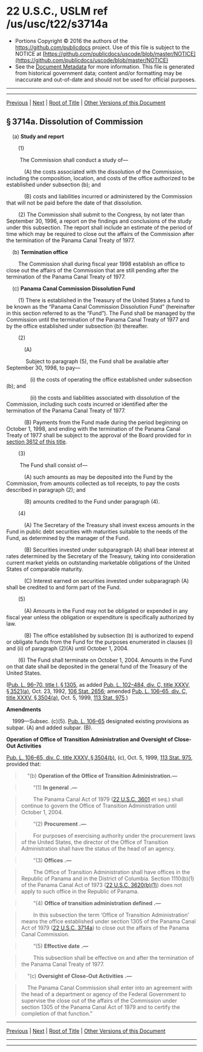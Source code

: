---
---

# 22 U.S.C., USLM ref /us/usc/t22/s3714a

* Portions Copyright © 2016 the authors of the https://github.com/publicdocs project.
  Use of this file is subject to the NOTICE at [https://github.com/publicdocs/uscode/blob/master/NOTICE](https://github.com/publicdocs/uscode/blob/master/NOTICE)
* See the [Document Metadata](././../../../../../../..//README.md) for more information.
  This file is generated from historical government data; content and/or formatting may be inaccurate and out-of-date and should not be used for official purposes.

----------
----------

[Previous](./../../../../../../..//us/usc/t22/ch51/schI/pt3/spti/m__us_usc_t22_s3714.md) | [Next](./../../../../../../..//us/usc/t22/ch51/schI/pt3/spti/m__us_usc_t22_s3714b.md) | [Root of Title](./../../../../../../../) | [Other Versions of this Document](https://publicdocs.github.io/go/links?ns=uslm&ref=%2Fus%2Fusc%2Ft22%2Fs3714a)

## § 3714a. Dissolution of Commission

    (a) __Study and report__ 

        (1)

         The Commission shall conduct a study of—

            (A) the costs associated with the dissolution of the Commission, including the composition, location, and costs of the office authorized to be established under subsection (b); and

            (B) costs and liabilities incurred or administered by the Commission that will not be paid before the date of that dissolution.

        (2) The Commission shall submit to the Congress, by not later than September 30, 1996, a report on the findings and conclusions of the study under this subsection. The report shall include an estimate of the period of time which may be required to close out the affairs of the Commission after the termination of the Panama Canal Treaty of 1977.

    (b) __Termination office__ 

        The Commission shall during fiscal year 1998 establish an office to close out the affairs of the Commission that are still pending after the termination of the Panama Canal Treaty of 1977.

    (c) __Panama Canal Commission Dissolution Fund__ 

        (1) There is established in the Treasury of the United States a fund to be known as the “Panama Canal Commission Dissolution Fund” (hereinafter in this section referred to as the “Fund”). The Fund shall be managed by the Commission until the termination of the Panama Canal Treaty of 1977 and by the office established under subsection (b) thereafter.

        (2)

            (A)

             Subject to paragraph (5), the Fund shall be available after September 30, 1998, to pay—

                (i) the costs of operating the office established under subsection (b); and

                (ii) the costs and liabilities associated with dissolution of the Commission, including such costs incurred or identified after the termination of the Panama Canal Treaty of 1977.

            (B) Payments from the Fund made during the period beginning on October 1, 1998, and ending with the termination of the Panama Canal Treaty of 1977 shall be subject to the approval of the Board provided for in [section 3612 of this title][/us/usc/t22/s3612].

        (3)

         The Fund shall consist of—

            (A) such amounts as may be deposited into the Fund by the Commission, from amounts collected as toll receipts, to pay the costs described in paragraph (2); and

            (B) amounts credited to the Fund under paragraph (4).

        (4)

            (A) The Secretary of the Treasury shall invest excess amounts in the Fund in public debt securities with maturities suitable to the needs of the Fund, as determined by the manager of the Fund.

            (B) Securities invested under subparagraph (A) shall bear interest at rates determined by the Secretary of the Treasury, taking into consideration current market yields on outstanding marketable obligations of the United States of comparable maturity.

            (C) Interest earned on securities invested under subparagraph (A) shall be credited to and form part of the Fund.

        (5)

            (A) Amounts in the Fund may not be obligated or expended in any fiscal year unless the obligation or expenditure is specifically authorized by law.

            (B) The office established by subsection (b) is authorized to expend or obligate funds from the Fund for the purposes enumerated in clauses (i) and (ii) of paragraph (2)(A) until October 1, 2004.

        (6) The Fund shall terminate on October 1, 2004. Amounts in the Fund on that date shall be deposited in the general fund of the Treasury of the United States.

([Pub. L. 96–70, title I, § 1305][/us/pl/96/70/s1305], as added [Pub. L. 102–484, div. C, title XXXV, § 3521(a)][/us/pl/102/484/s3521/a], Oct. 23, 1992, [106 Stat. 2656][/us/stat/106/2656]; amended [Pub. L. 106–65, div. C, title XXXV, § 3504(a)][/us/pl/106/65/s3504/a], Oct. 5, 1999, [113 Stat. 975][/us/stat/113/975].)

 __Amendments__ 

    1999—Subsec. (c)(5). [Pub. L. 106–65][/us/pl/106/65] designated existing provisions as subpar. (A) and added subpar. (B).

 __Operation of Office of Transition Administration and Oversight of Close-Out Activities__ 

[Pub. L. 106–65, div. C, title XXXV, § 3504(b)][/us/pl/106/65/s3504/b], (c), Oct. 5, 1999, [113 Stat. 975][/us/stat/113/975], provided that:

>     “(b) __Operation of the Office of Transition Administration.—__ 

>         “(1)  __In general__  __.—__ 

>         The Panama Canal Act of 1979 ([22 U.S.C. 3601][/us/usc/t22/s3601] et seq.) shall continue to govern the Office of Transition Administration until October 1, 2004.

>         “(2)  __Procurement__  __.—__ 

>         For purposes of exercising authority under the procurement laws of the United States, the director of the Office of Transition Administration shall have the status of the head of an agency.

>         “(3)  __Offices__  __.—__ 

>         The Office of Transition Administration shall have offices in the Republic of Panama and in the District of Columbia. Section 1110(b)(1) of the Panama Canal Act of 1973 ([22 U.S.C. 3620(b)(1)][/us/usc/t22/s3620/b/1]) does not apply to such office in the Republic of Panama.

>         “(4)  __Office of transition administration defined__  __.—__ 

>         In this subsection the term ‘Office of Transition Administration’ means the office established under section 1305 of the Panama Canal Act of 1979 ([22 U.S.C. 3714a][/us/usc/t22/s3714a]) to close out the affairs of the Panama Canal Commission.

>         “(5)  __Effective date__  __.—__ 

>         This subsection shall be effective on and after the termination of the Panama Canal Treaty of 1977.

>     “(c)  __Oversight of Close-Out Activities__  __.—__ 

>     The Panama Canal Commission shall enter into an agreement with the head of a department or agency of the Federal Government to supervise the close out of the affairs of the Commission under section 1305 of the Panama Canal Act of 1979 and to certify the completion of that function.”

----------

[Previous](./../../../../../../..//us/usc/t22/ch51/schI/pt3/spti/m__us_usc_t22_s3714.md) | [Next](./../../../../../../..//us/usc/t22/ch51/schI/pt3/spti/m__us_usc_t22_s3714b.md) | [Root of Title](./../../../../../../../) | [Other Versions of this Document](https://publicdocs.github.io/go/links?ns=uslm&ref=%2Fus%2Fusc%2Ft22%2Fs3714a)

----------
----------

[/us/usc/t22/s3612]: https://publicdocs.github.io/go/links?ns=uslm&ref=%2Fus%2Fusc%2Ft22%2Fs3612
[/us/pl/96/70/s1305]: https://publicdocs.github.io/go/links?ns=uslm&ref=%2Fus%2Fpl%2F96%2F70%2Fs1305
[/us/pl/102/484/s3521/a]: https://publicdocs.github.io/go/links?ns=uslm&ref=%2Fus%2Fpl%2F102%2F484%2Fs3521%2Fa
[/us/stat/106/2656]: https://publicdocs.github.io/go/links?ns=uslm&ref=%2Fus%2Fstat%2F106%2F2656
[/us/pl/106/65/s3504/a]: https://publicdocs.github.io/go/links?ns=uslm&ref=%2Fus%2Fpl%2F106%2F65%2Fs3504%2Fa
[/us/stat/113/975]: https://publicdocs.github.io/go/links?ns=uslm&ref=%2Fus%2Fstat%2F113%2F975
[/us/pl/106/65]: https://publicdocs.github.io/go/links?ns=uslm&ref=%2Fus%2Fpl%2F106%2F65
[/us/pl/106/65/s3504/b]: https://publicdocs.github.io/go/links?ns=uslm&ref=%2Fus%2Fpl%2F106%2F65%2Fs3504%2Fb
[/us/stat/113/975]: https://publicdocs.github.io/go/links?ns=uslm&ref=%2Fus%2Fstat%2F113%2F975
[/us/usc/t22/s3601]: https://publicdocs.github.io/go/links?ns=uslm&ref=%2Fus%2Fusc%2Ft22%2Fs3601
[/us/usc/t22/s3620/b/1]: https://publicdocs.github.io/go/links?ns=uslm&ref=%2Fus%2Fusc%2Ft22%2Fs3620%2Fb%2F1
[/us/usc/t22/s3714a]: https://publicdocs.github.io/go/links?ns=uslm&ref=%2Fus%2Fusc%2Ft22%2Fs3714a


